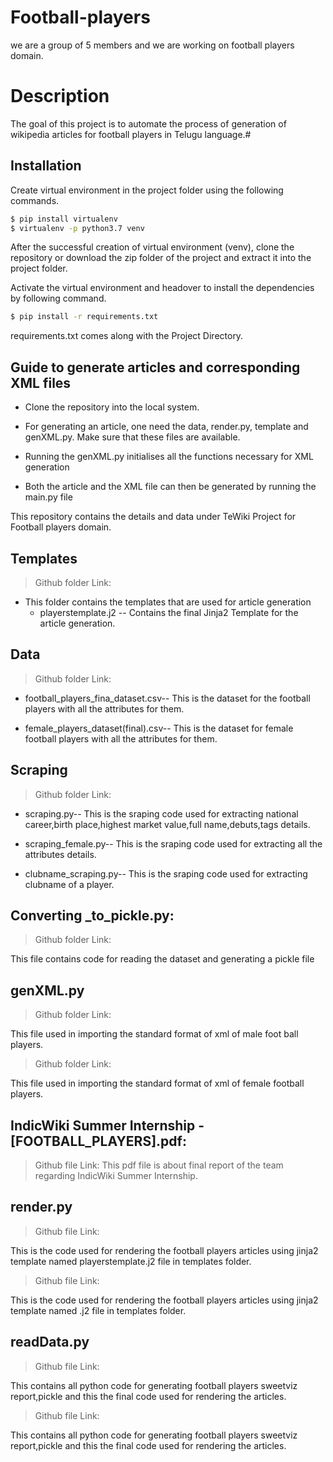 # Football-players
we are a group of 5 members and we are working on football players domain.
# Description
The goal of this project is to automate the process of generation of wikipedia articles for football players in Telugu language.#
## Installation

Create virtual environment in the project folder using the following commands.

```bash
$ pip install virtualenv
$ virtualenv -p python3.7 venv
```
After the successful creation of virtual environment (venv), clone the repository or download the zip folder of the project and extract it into the project folder.

Activate the virtual environment and headover to install the dependencies by following command.
```bash
$ pip install -r requirements.txt
```
requirements.txt comes along with the Project Directory.
## Guide to generate articles and corresponding XML files
* Clone the repository into the local system.

* For generating an article, one need the data, render.py, template and genXML.py. Make sure that these files are available.

* Running the genXML.py initialises all the functions necessary for XML generation

* Both the article and the XML file can then be generated by running the main.py file

This repository contains the details and data under TeWiki Project for Football players domain.
## Templates

> Github folder Link: 

- This folder contains the templates that are used for article generation
  - playerstemplate.j2 -- Contains the final Jinja2 Template for the article generation.
## Data

> Github folder Link: 

* football_players_fina_dataset.csv-- This is the dataset for the football players with all the attributes for them.

* female_players_dataset(final).csv-- This is the dataset for female football players with all the attributes for them.

## Scraping 

> Github folder Link: 

* scraping.py-- This is the sraping code used for extracting national career,birth place,highest market value,full name,debuts,tags details.

* scraping_female.py-- This is the sraping code used for extracting all the attributes details.

* clubname_scraping.py-- This is the sraping code used for extracting clubname of a player.

## Converting _to_pickle.py:
> Github folder Link:  

This file contains code for reading the dataset and generating a pickle file

## genXML.py
> Github folder Link: 

This file used in importing the standard format of xml of male foot ball players.
> Github folder Link: 

This file used in importing the standard format of xml of female football players.
## IndicWiki Summer Internship - [FOOTBALL_PLAYERS].pdf:

> Github file Link: 
This pdf file is about final report of the team regarding IndicWiki Summer Internship.
## render.py
>Github file Link:

This is the code used for rendering the football players articles using jinja2 template named playerstemplate.j2 file in templates folder.
>Github file Link:

This is the code used for rendering the football players articles using jinja2 template named .j2 file in templates folder.

## readData.py
>Github file Link: 

This contains all python code for generating football players sweetviz report,pickle and this the final code used for rendering the articles.
>Github file Link: 

This contains all python code for generating football players sweetviz report,pickle and this the final code used for rendering the articles.

